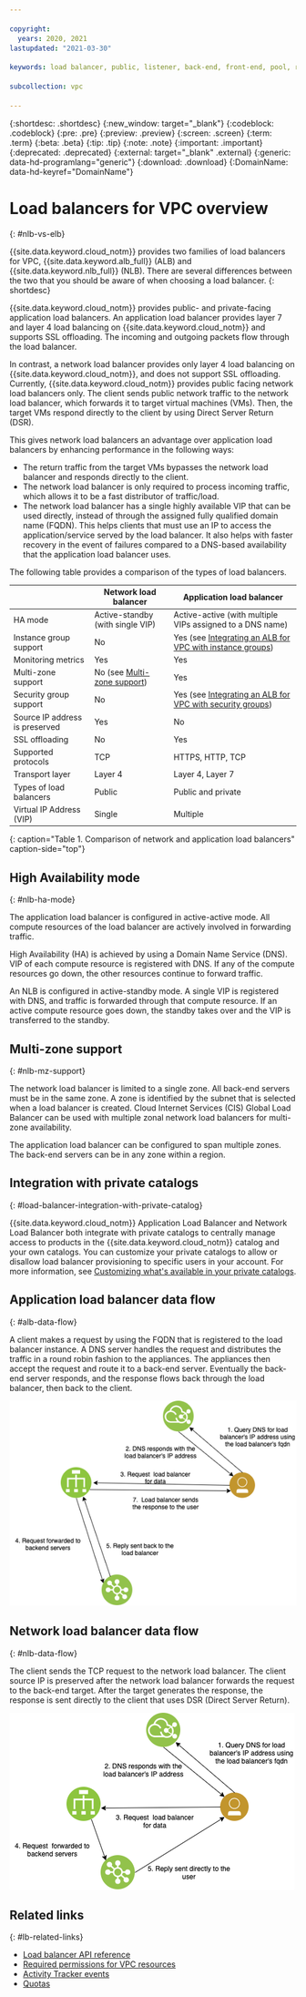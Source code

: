 ```yaml
---

copyright:
  years: 2020, 2021
lastupdated: "2021-03-30"

keywords: load balancer, public, listener, back-end, front-end, pool, round-robin, weighted, connections, methods, policies, APIs, access, ports, vpc network

subcollection: vpc

---
```


{:shortdesc: .shortdesc}
{:new_window: target="_blank"}
{:codeblock: .codeblock}
{:pre: .pre}
{:preview: .preview}
{:screen: .screen}
{:term: .term}
{:beta: .beta}
{:tip: .tip}
{:note: .note}
{:important: .important}
{:deprecated: .deprecated}
{:external: target="_blank" .external}
{:generic: data-hd-programlang="generic"}
{:download: .download}
{:DomainName: data-hd-keyref="DomainName"}

# Load balancers for VPC overview
{: #nlb-vs-elb}

{{site.data.keyword.cloud_notm}} provides two families of load balancers for VPC, {{site.data.keyword.alb_full}} (ALB) and {{site.data.keyword.nlb_full}} (NLB). There are several differences between the two that you should be aware of when choosing a load balancer.
{: shortdesc}

{{site.data.keyword.cloud_notm}} provides public- and private-facing application load balancers. An application load balancer provides layer 7 and layer 4 load balancing on {{site.data.keyword.cloud_notm}} and supports SSL offloading. The incoming and outgoing packets flow through the load balancer.

In contrast, a network load balancer provides only layer 4 load balancing on {{site.data.keyword.cloud_notm}}, and does not support SSL offloading. Currently, {{site.data.keyword.cloud_notm}} provides public facing network load balancers only. The client sends public network traffic to the network load balancer, which forwards it to target virtual machines (VMs). Then, the target VMs respond directly to the client by using Direct Server Return (DSR).

This gives network load balancers an advantage over application load balancers by enhancing performance in the following ways:

* The return traffic from the target VMs bypasses the network load balancer and responds directly to the client.
* The network load balancer is only required to process incoming traffic, which allows it to be a fast distributor of traffic/load.
* The network load balancer has a single highly available VIP that can be used directly, instead of through the assigned fully qualified domain name (FQDN). This helps clients that must use an IP to access the application/service served by the load balancer. It also helps with faster recovery in the event of failures compared to a DNS-based availability that the application load balancer uses.

The following table provides a comparison of the types of load balancers.

|                             |  Network load balancer | Application load balancer            |
|-----------------------------|--------------------------|--------------------|
| HA mode                     | Active-standby (with single VIP)   |  Active-active (with multiple VIPs assigned to a DNS name) |
| Instance group support | No | Yes (see [Integrating an ALB for VPC with instance groups](/docs/vpc?topic=vpc-lbaas-integration-with-instance-groups)) |
| Monitoring metrics| Yes | Yes |
| Multi-zone support          |  No (see [Multi-zone support](/docs/vpc?topic=vpc-network-load-balancers#nlb-use-case-2)) | Yes |     
| Security group support | No | Yes (see [Integrating an ALB for VPC with security groups](/docs/vpc?topic=vpc-alb-integration-with-security-groups)) |
| Source IP address is preserved | Yes | No |
| SSL offloading              |  No              | Yes |
| Supported protocols         |  TCP | HTTPS, HTTP, TCP  |
| Transport layer             |   Layer 4  | Layer 4, Layer 7 |
| Types of load balancers |  Public | Public and private |
| Virtual IP Address (VIP)   |  Single    | Multiple |
{: caption="Table 1. Comparison of network and application load balancers" caption-side="top"}

## High Availability mode
{: #nlb-ha-mode}

The application load balancer is configured in active-active mode. All compute resources of the load balancer are actively involved in forwarding traffic.

High Availability (HA) is achieved by using a Domain Name Service (DNS). VIP of each compute resource is registered with DNS. If any of the compute resources go down, the other resources continue to forward traffic.

An NLB is configured in active-standby mode. A single VIP is registered with DNS, and traffic is forwarded through that compute resource. If an active compute resource goes down, the standby takes over and the VIP is transferred to the standby.

## Multi-zone support
{: #nlb-mz-support}

The network load balancer is limited to a single zone. All back-end servers must be in the same zone. A zone is identified by the subnet that is selected when a load balancer is created. Cloud Internet Services (CIS) Global Load Balancer can be used with multiple zonal network load balancers for multi-zone availability.

The application load balancer can be configured to span multiple zones. The back-end servers can be in any zone within a region.

## Integration with private catalogs
{: #load-balancer-integration-with-private-catalog}

{{site.data.keyword.cloud_notm}} Application Load Balancer and Network Load Balancer both integrate with private catalogs to centrally manage access to products in the {{site.data.keyword.cloud_notm}} catalog and your own catalogs. You can customize your private catalogs to allow or disallow load balancer provisioning to specific users in your account. For more information, see [Customizing what's available in your private catalogs](/docs/account?topic=account-restrict-by-user).

## Application load balancer data flow
{: #alb-data-flow}

A client makes a request by using the FQDN that is registered to the load balancer instance. A DNS server handles the request and distributes the traffic in a round robin fashion to the appliances. The appliances then accept the request and route it to a back-end server. Eventually the back-end server responds, and the response flows back through the load balancer, then back to the client.

![ALB traffic flow](images/alb-datapath.png)

## Network load balancer data flow
{: #nlb-data-flow}

The client sends the TCP request to the network load balancer. The client source IP is preserved
after the network load balancer forwards the request to the back-end target. After the target
generates the response, the response is sent directly to the client that uses DSR (Direct Server
Return).

![Network load balancer traffic flow](images/nlb-datapath.png)

## Related links
{: #lb-related-links}

* [Load balancer API reference](https://{DomainName}/apidocs/vpc#list-load-balancers)
* [Required permissions for VPC resources](/docs/vpc?topic=vpc-resource-authorizations-required-for-api-and-cli-calls)
* [Activity Tracker events](/docs/vpc?topic=vpc-at-events#events-load-balancers)
* [Quotas](/docs/vpc?topic=vpc-quotas#load-balancer-quotas)
